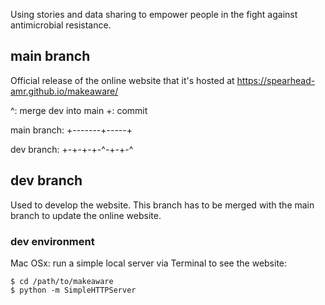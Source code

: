 Using stories and data sharing to empower people in the fight against antimicrobial resistance.

## main branch

Official release of the online website that it's hosted at https://spearhead-amr.github.io/makeaware/

^: merge dev into main
+: commit

main branch: +-------+-----+

dev branch:  +-+-+-+-^-+-+-^

## dev branch

Used to develop the website. This branch has to be merged with the main branch to update the online website.


### dev environment

Mac OSx: run a simple local server via Terminal to see the website:

```
$ cd /path/to/makeaware
$ python -m SimpleHTTPServer
```

